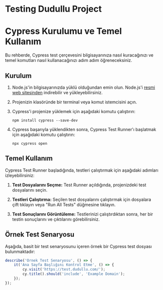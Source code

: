 # Testing Dudullu Project 
# Cypress Kurulumu ve Temel Kullanım

Bu rehberde, Cypress test çerçevesini bilgisayarınıza nasıl kuracağınızı ve temel komutları nasıl kullanacağınızı adım adım öğreneceksiniz.

## Kurulum

1. Node.js'in bilgisayarınızda yüklü olduğundan emin olun. Node.js'i [resmi web sitesinden](https://nodejs.org/) indirebilir ve yükleyebilirsiniz.

2. Projenizin klasöründe bir terminal veya komut istemcisini açın.

3. Cypress'i projenize yüklemek için aşağıdaki komutu çalıştırın:

    ```
    npm install cypress --save-dev
    ```

4. Cypress başarıyla yüklendikten sonra, Cypress Test Runner'ı başlatmak için aşağıdaki komutu çalıştırın:

    ```
    npx cypress open
    ```

## Temel Kullanım

Cypress Test Runner başladığında, testleri çalıştırmak için aşağıdaki adımları izleyebilirsiniz:

1. **Test Dosyalarını Seçme:** Test Runner açıldığında, projenizdeki test dosyalarını seçin.

2. **Testleri Çalıştırma:** Seçilen test dosyalarını çalıştırmak için dosyalara çift tıklayın veya "Run All Tests" düğmesine tıklayın.

3. **Test Sonuçlarını Görüntüleme:** Testlerinizi çalıştırdıktan sonra, her bir testin sonuçlarını ve çıktılarını görebilirsiniz.

## Örnek Test Senaryosu

Aşağıda, basit bir test senaryosunu içeren örnek bir Cypress test dosyası bulunmaktadır:

```javascript
describe('Örnek Test Senaryosu', () => {
    it('Ana Sayfa Başlığını Kontrol Etme', () => {
        cy.visit('https://test.dudullu.com/');
        cy.title().should('include', 'Example Domain');
    });
});

